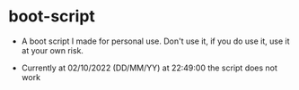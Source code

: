 # boot-script

- A boot script I made for personal use. Don't use it, if you do use it, use it at your own risk.

- Currently at 02/10/2022 (DD/MM/YY) at 22:49:00 the script does not work
